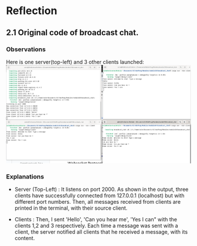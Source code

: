 # Reflection

## 2.1 Original code of broadcast chat.

### Observations
Here is one server(top-left) and 3 other clients launched:
![2.1 Observations](images/2.1.png)


### Explanations

- Server (Top-Left) : It listens on port 2000. As shown in the output, three clients have successfully connected from 127.0.0.1 (localhost) but with different port numbers. Then, all messages received from clients are printed in the terminal, with their source client.

- Clients : Then, I sent 'Hello', 'Can you hear me', 'Yes I can" with the clients 1,2 and 3 respectively. Each time a message was sent with a client, the server notified all clients that he received a message, with its content.
